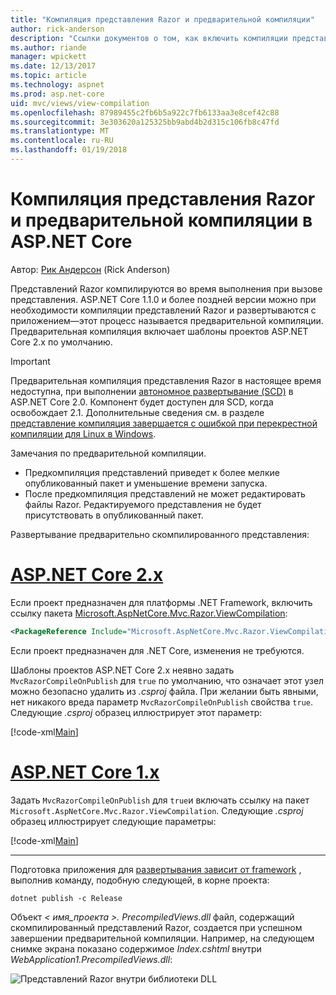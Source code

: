 ```yaml
---
title: "Компиляция представления Razor и предварительной компиляции"
author: rick-anderson
description: "Ссылки документов о том, как включить компиляции представления MVC Razor и предварительной компиляции в приложениях ASP.NET Core."
ms.author: riande
manager: wpickett
ms.date: 12/13/2017
ms.topic: article
ms.technology: aspnet
ms.prod: asp.net-core
uid: mvc/views/view-compilation
ms.openlocfilehash: 87989455c2fb6b5a922c7fb6133aa3e8cef42c88
ms.sourcegitcommit: 3e303620a125325bb9abd4b2d315c106fb8c47fd
ms.translationtype: MT
ms.contentlocale: ru-RU
ms.lasthandoff: 01/19/2018
---
```

# <a name="razor-view-compilation-and-precompilation-in-aspnet-core"></a>Компиляция представления Razor и предварительной компиляции в ASP.NET Core

Автор: [Рик Андерсон](https://twitter.com/RickAndMSFT) (Rick Anderson)

Представлений Razor компилируются во время выполнения при вызове представления. ASP.NET Core 1.1.0 и более поздней версии можно при необходимости компиляции представлений Razor и развертываются с приложением&mdash;этот процесс называется предварительной компиляции. Предварительная компиляция включает шаблоны проектов ASP.NET Core 2.x по умолчанию.

> [!IMPORTANT]
> Предварительная компиляция представления Razor в настоящее время недоступна, при выполнении [автономное развертывание (SCD)](/dotnet/core/deploying/#self-contained-deployments-scd) в ASP.NET Core 2.0. Компонент будет доступен для SCD, когда освобождает 2.1. Дополнительные сведения см. в разделе [представление компиляция завершается с ошибкой при перекрестной компиляции для Linux в Windows](https://github.com/aspnet/MvcPrecompilation/issues/102).

Замечания по предварительной компиляции.

* Предкомпиляция представлений приведет к более мелкие опубликованный пакет и уменьшение времени запуска.
* После предкомпиляция представлений не может редактировать файлы Razor. Редактируемого представления не будет присутствовать в опубликованный пакет. 

Развертывание предварительно скомпилированного представления:

# <a name="aspnet-core-2xtabaspnetcore2x"></a>[ASP.NET Core 2.x](#tab/aspnetcore2x)

Если проект предназначен для платформы .NET Framework, включить ссылку пакета [Microsoft.AspNetCore.Mvc.Razor.ViewCompilation](https://www.nuget.org/packages/Microsoft.AspNetCore.Mvc.Razor.ViewCompilation/):

```xml
<PackageReference Include="Microsoft.AspNetCore.Mvc.Razor.ViewCompilation" Version="2.0.0" PrivateAssets="All" />
```

Если проект предназначен для .NET Core, изменения не требуются.

Шаблоны проектов ASP.NET Core 2.x неявно задать `MvcRazorCompileOnPublish` для `true` по умолчанию, что означает этот узел можно безопасно удалить из *.csproj* файла. При желании быть явными, нет никакого вреда параметр `MvcRazorCompileOnPublish` свойства `true`. Следующие *.csproj* образец иллюстрирует этот параметр:

[!code-xml[Main](view-compilation\sample\MvcRazorCompileOnPublish2.csproj?highlight=5)]

# <a name="aspnet-core-1xtabaspnetcore1x"></a>[ASP.NET Core 1.x](#tab/aspnetcore1x)

Задать `MvcRazorCompileOnPublish` для `true`и включать ссылку на пакет `Microsoft.AspNetCore.Mvc.Razor.ViewCompilation`. Следующие *.csproj* образец иллюстрирует следующие параметры:

[!code-xml[Main](view-compilation\sample\MvcRazorCompileOnPublish.csproj?highlight=5,12)]

---

Подготовка приложения для [развертывания зависит от framework](/dotnet/core/deploying/#framework-dependent-deployments-fdd) , выполнив команду, подобную следующей, в корне проекта:

```console
dotnet publish -c Release
```

Объект *< имя_проекта >. PrecompiledViews.dll* файл, содержащий скомпилированный представлений Razor, создается при успешном завершении предварительной компиляции. Например, на следующем снимке экрана показано содержимое *Index.cshtml* внутри *WebApplication1.PrecompiledViews.dll*:

![Представлений Razor внутри библиотеки DLL](view-compilation/_static/razor-views-in-dll.png)
